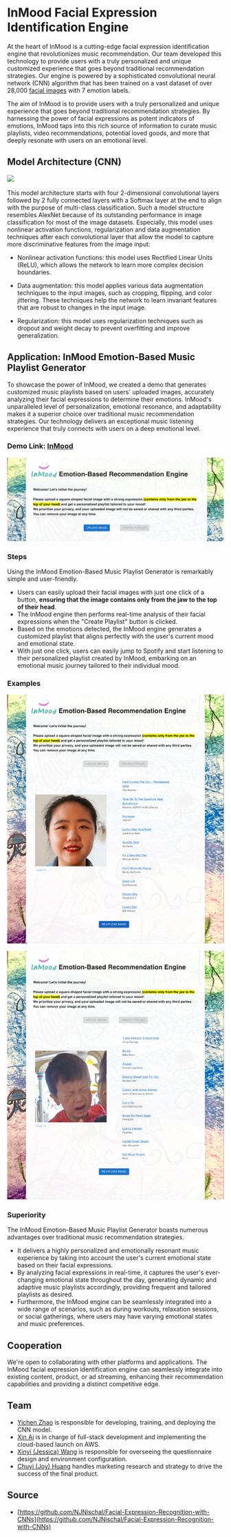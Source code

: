 # InMood Facial Expression Identification Engine

At the heart of InMood is a cutting-edge facial expression identification engine that revolutionizes music recommendation. Our team developed this technology to provide users with a truly personalized and unique customized experience that goes beyond traditional recommendation strategies. Our engine is powered by a sophisticated convolutional neural network (CNN) algorithm that has been trained on a vast dataset of over 28,000 [facial images](https://www.kaggle.com/datasets/astraszab/facial-expression-dataset-image-folders-fer2013) with 7 emotion labels.
 
The aim of InMood is to provide users with a truly personalized and unique experience that goes beyond traditional recommendation strategies. By harnessing the power of facial expressions as potent indicators of emotions, InMood taps into this rich source of information to curate music playlists, video recommendations, potential loved goods, and more that deeply resonate with users on an emotional level.

## Model Architecture (CNN)
<img src="https://raw.githubusercontent.com/NJNischal/Facial-Expression-Recognition-with-CNNs/9999cbdaa55542e86e11a9e129bafcfb96bd0e60//model.png">

This model architecture starts with four 2-dimensional convolutional layers followed by 2 fully connected layers with a Softmax layer at the end to align with the purpose of multi-class classification. Such a model structure resembles AlexNet because of its outstanding performance in image classification for most of the image datasets. Especially, this model uses nonlinear activation functions, regularization and data augmentation techniques after each convolutional layer that allow the model to capture more discriminative features from the image input:

- Nonlinear activation functions: this model uses Rectified Linear Units (ReLU), which allows the network to learn more complex decision boundaries.

- Data augmentation: this model applies various data augmentation techniques to the input images, such as cropping, flipping, and color jittering. These techniques help the network to learn invariant features that are robust to changes in the input image.

- Regularization: this model uses regularization techniques such as dropout and weight decay to prevent overfitting and improve generalization.

## Application: InMood Emotion-Based Music Playlist Generator
To showcase the power of InMood, we created a demo that generates customized music playlists based on users' uploaded images, accurately analyzing their facial expressions to determine their emotions.
InMood's unparalleled level of personalization, emotional resonance, and adaptability makes it a superior choice over traditional music recommendation strategies. Our technology delivers an exceptional music listening experience that truly connects with users on a deep emotional level.

### **Demo Link: [InMood](http://18.222.136.94:3000/)**

![Alt text](./img/step_1.jpg)

### Steps
Using the InMood Emotion-Based Music Playlist Generator is remarkably simple and user-friendly.

- Users can easily upload their facial images with just one click of a button, **ensuring that the image contains only from the jaw to the top of their head**.
- The InMood engine then performs real-time analysis of their facial expressions when the "Create Playlist" button is clicked.
- Based on the emotions detected, the InMood engine generates a customized playlist that aligns perfectly with the user's current mood and emotional state.
- With just one click, users can easily jump to Spotify and start listening to their personalized playlist created by InMood, embarking on an emotional music journey tailored to their individual mood.

### Examples
![Alt text](./img/step_2.jpg)

![Alt text](./img/step_3.jpg)

### Superiority
The InMood Emotion-Based Music Playlist Generator boasts numerous advantages over traditional music recommendation strategies.

- It delivers a highly personalized and emotionally resonant music experience by taking into account the user's current emotional state based on their facial expressions.
- By analyzing facial expressions in real-time, it captures the user's ever-changing emotional state throughout the day, generating dynamic and adaptive music playlists accordingly, providing frequent and tailored playlists as desired.
- Furthermore, the InMood engine can be seamlessly integrated into a wide range of scenarios, such as during workouts, relaxation sessions, or social gatherings, where users may have varying emotional states and music preferences.


## Cooperation
We're open to collaborating with other platforms and applications. The InMood facial expression identification engine can seamlessly integrate into existing content, product, or ad streaming, enhancing their recommendation capabilities and providing a distinct competitive edge.


## Team
- [Yichen Zhao](mailto:alexyczhao@gmail.com) is responsible for developing, training, and deploying the CNN model.
- [Xin Ai](mailto:xinnnnn.ai@gmail.com) is in charge of full-stack development and implementing the cloud-based launch on AWS.
- [Xinyi (Jessica) Wang](mailto:wangxinyi1986@gmail.com) is responsible for overseeing the questionnaire design and environment configuration.
- [Chuyi (Joy) Huang](mailto:chuang86@usfca.edu) handles marketing research and strategy to drive the success of the final product.

## Source

- [https://github.com/NJNischal/Facial-Expression-Recognition-with-CNNs](https://github.com/NJNischal/Facial-Expression-Recognition-with-CNNs)
